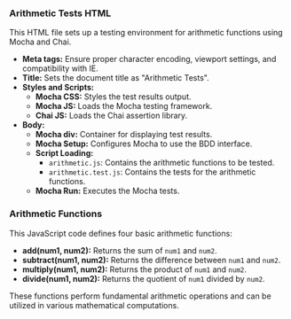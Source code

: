 ### Arithmetic Tests HTML

This HTML file sets up a testing environment for arithmetic functions using Mocha and Chai.

- **Meta tags:** Ensure proper character encoding, viewport settings, and compatibility with IE.
- **Title:** Sets the document title as "Arithmetic Tests".
- **Styles and Scripts:**
  - **Mocha CSS:** Styles the test results output.
  - **Mocha JS:** Loads the Mocha testing framework.
  - **Chai JS:** Loads the Chai assertion library.
- **Body:**
  - **Mocha div:** Container for displaying test results.
  - **Mocha Setup:** Configures Mocha to use the BDD interface.
  - **Script Loading:** 
    - `arithmetic.js`: Contains the arithmetic functions to be tested.
    - `arithmetic.test.js`: Contains the tests for the arithmetic functions.
  - **Mocha Run:** Executes the Mocha tests.

### Arithmetic Functions

This JavaScript code defines four basic arithmetic functions:

- **add(num1, num2):** Returns the sum of `num1` and `num2`.
- **subtract(num1, num2):** Returns the difference between `num1` and `num2`.
- **multiply(num1, num2):** Returns the product of `num1` and `num2`.
- **divide(num1, num2):** Returns the quotient of `num1` divided by `num2`.

These functions perform fundamental arithmetic operations and can be utilized in various mathematical computations.
```
